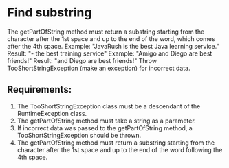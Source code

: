 # Find substring

The getPartOfString method must return a substring starting from the character after the 1st space and up to 
the end of the word, which comes after the 4th space.
Example: "JavaRush is the best Java learning service."
Result: "- the best training service"
Example: "Amigo and Diego are best friends!"
Result: "and Diego are best friends!"
Throw TooShortStringException (make an exception) for incorrect data.


## Requirements:
1. The TooShortStringException class must be a descendant of the RuntimeException class.
2. The getPartOfString method must take a string as a parameter.
3. If incorrect data was passed to the getPartOfString method, a TooShortStringException should be thrown.
4. The getPartOfString method must return a substring starting from the character after the 1st 
	space and up to the end of the word following the 4th space.